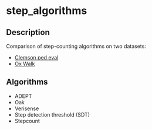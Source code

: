 # step_algorithms

## Description 
Comparison of step-counting algorithms on two datasets:

+ [Clemson ped eval](https://cecas.clemson.edu/~ahoover/pedometer/)
+ [Ox Walk](https://ora.ox.ac.uk/objects/uuid:19d3cb34-e2b3-4177-91b6-1bad0e0163e7)

## Algorithms 

+ ADEPT
+ Oak
+ Verisense
+ Step detection threshold (SDT)
+ Stepcount 


